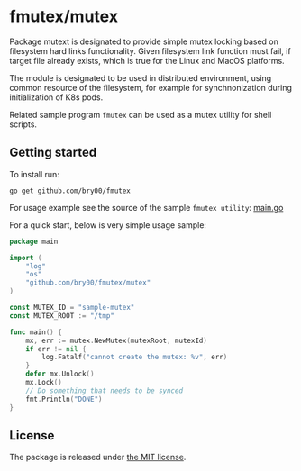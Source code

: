 # fmutex/mutex

Package mutext is designated to provide simple mutex locking
based on filesystem hard links functionality.
Given filesystem link function must fail, if target file already exists,
which is true for the Linux and MacOS platforms.

The module is designated to be used in distributed environment, using common
resource of the filesystem, for example for synchnonization during
initialization of K8s pods.

Related sample program `fmutex` can be used as a mutex utility for shell scripts.

## Getting started

To install run:

```console
go get github.com/bry00/fmutex
```

For usage example see the source of the sample `fmutex utility`: [main.go](main.go)

For a quick start, below is very simple usage sample:

```go
package main

import (
	"log"
	"os"
	"github.com/bry00/fmutex/mutex"
)

const MUTEX_ID = "sample-mutex"
const MUTEX_ROOT := "/tmp"

func main() {
	mx, err := mutex.NewMutex(mutexRoot, mutexId)
	if err != nil {
		log.Fatalf("cannot create the mutex: %v", err)
	}
	defer mx.Unlock()
	mx.Lock()
	// Do something that needs to be synced
	fmt.Println("DONE")
}
```

## License

The package is released under [the MIT license](LICENSE).
